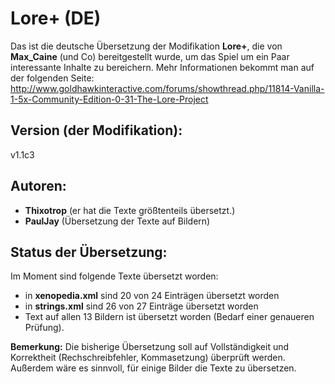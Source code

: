 # Lore+ (DE)
Das ist die deutsche Übersetzung der Modifikation **Lore+**, die von **Max_Caine** (und Co) bereitgestellt wurde, um das Spiel um ein Paar interessante Inhalte zu bereichern. Mehr Informationen bekommt man auf der folgenden Seite: http://www.goldhawkinteractive.com/forums/showthread.php/11814-Vanilla-1-5x-Community-Edition-0-31-The-Lore-Project

## Version (der Modifikation): 
v1.1c3

## Autoren:
- **Thixotrop** (er hat die Texte größtenteils übersetzt.)
- **PaulJay** (Übersetzung der Texte auf Bildern)

## Status der Übersetzung:
Im Moment sind folgende Texte übersetzt worden:
- in **xenopedia.xml** sind  20 von 24 Einträgen übersetzt worden
- in **strings.xml** sind 26 von 27 Einträge übersetzt worden
- Text auf allen 13 Bildern ist übersetzt worden (Bedarf einer genaueren Prüfung).

**Bemerkung:**
Die bisherige Übersetzung soll auf Vollständigkeit und Korrektheit (Rechschreibfehler, Kommasetzung) überprüft werden. Außerdem wäre es sinnvoll, für einige Bilder die Texte zu übersetzen.
